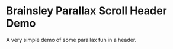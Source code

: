Brainsley Parallax Scroll Header Demo
=====================================

A very simple demo of some parallax fun in a header.
